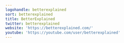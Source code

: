 ```yaml
---
logohandle: betterexplained
sort: betterexplained
title: BetterExplained
twitter: betterexplained
website: 'https://betterexplained.com/'
youtube: 'https://youtube.com/user/betterexplained'
---
```

